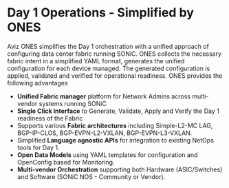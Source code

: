 # Day 1 Operations - Simplified by ONES

Aviz ONES simplifies the Day 1 orchestration with a unified approach of configuring data center fabric running SONiC. ONES collects the necessary fabric intent in a simplified YAML format, generates the unified configuration for each device managed. The generated configuration is applied, validated and verified for operational readiness. ONES provides the following advantages


- **Unified Fabric manager** platform for Network Admins across multi-vendor systems running SONiC
- **Single Click Interface** to Generate, Validate, Apply and Verify the Day 1 readiness of the Fabric
- Supports various **Fabric architectures** including Simple-L2-MC LAG, BGP-IP-CLOS, BGP-EVPN-L2-VXLAN, BGP-EVPN-L3-VXLAN.
- Simplified **Language agnostic APIs** for integration to existing NetOps tools for Day 1.
- **Open Data Models** using YAML templates for configuration and OpenConfig based for Monitoring.
- **Multi-vendor Orchestration** supporting both Hardware (ASIC/Switches) and Software (SONiC NOS - Community or Vendor).
